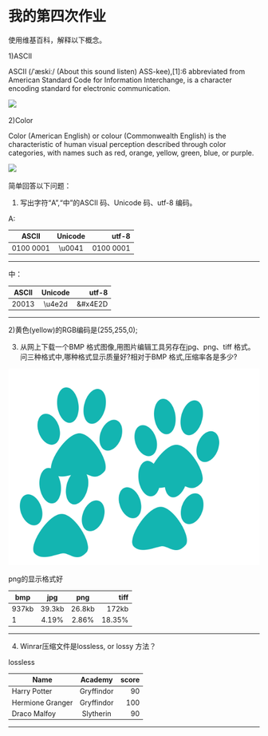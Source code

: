 # 我的第四次作业

使用维基百科，解释以下概念。

1)ASCII

ASCII (/ˈæskiː/ (About this sound listen) ASS-kee),[1]:6 abbreviated from American Standard Code for Information Interchange, is a character encoding standard for electronic communication. 

![](https://upload.wikimedia.org/wikipedia/commons/c/cf/USASCII_code_chart.png)

2)Color

Color (American English) or colour (Commonwealth English) is the characteristic of human visual perception described through color categories, with names such as red, orange, yellow, green, blue, or purple. 

![](https://upload.wikimedia.org/wikipedia/commons/e/e9/16777216colors.png)

简单回答以下问题：

1) 写出字符“A”,“中”的ASCII 码、Unicode 码、utf-8 编码。

A:

| ASCII | Unicode | utf-8 | 
| - | :-: | -: |
| 0100 0001 | \u0041 | 0100 0001 |
 --------------------------

中：

| ASCII | Unicode | utf-8 | 
| - | :-: | -: |
| 20013 | \u4e2d | &#x4E2D |
 -------------------------

2)黄色(yellow)的RGB编码是(255,255,0);

3) 从网上下载一个BMP 格式图像,用图片编辑工具另存在jpg、png、tiff 格式。问三种格式中,哪种格式显示质量好?相对于BMP 格式,压缩率各是多少?

![](images/671045_1435022682634_00.bmp)

png的显示格式好

| bmp | jpg | png | tiff |
| - | :-: | :-: | -: |
| 937kb | 39.3kb | 26.8kb | 172kb |
| 1 | 4.19% | 2.86% | 18.35% |
 --------------------

4) Winrar压缩文件是lossless, or lossy 方法？

lossless

| Name | Academy | score | 
| - | :-: | -: | 
| Harry Potter | Gryffindor| 90 | 
| Hermione Granger | Gryffindor | 100 | 
| Draco Malfoy | Slytherin | 90 |
--------------------- 